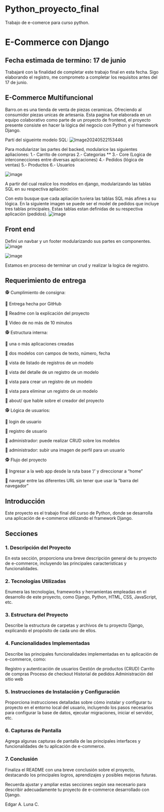 # Python_proyecto_final
Trabajo de e-comerce para curso python. 

# E-Commerce con Django

## Fecha estimada de termino: 17 de junio

Trabajaré con la finalidad de completar este trabajo final en esta fecha. Sigo elaborando el registro, me comprometo a completar los requisitos antes del 17 de junio.

## E-Commerce Multifuncional

Barro.on es una tienda de venta de piezas ceramicas. Ofreciendo al consumidor piezas unicas de artesania. Esta pagina fue elaborada en un equipo colaborativo como parte de un proyecto de frontend, el proyecto presente consiste en hacer la lógica del negocio con Python y el framework Django.

Partí del sigueinte modelo SQL:
![Image20240522153446](https://github.com/Alej0ArtTech/Python_proyecto_final/assets/139415517/e1f70764-4450-444e-b253-9114a2e64966)

Para modularizar las partes del backed, modularice las siguientes apliaciones: 
1.- Carrito de compras
2.- Categorias **
3.- Core (Logica de interconecciones entre diversas aplicaciones)
4.- Pedidos (lógica de ventas)
5.- Productos
6.- Usuarios


![image](https://github.com/Alej0ArtTech/Python_proyecto_final/assets/139415517/ece80e93-51bd-47ef-8bc5-934ff836557c)

A partir del cual realice los modelos en django, modularizando las tablas SQL en su respectiva apliación:

Con esto busque que cada apliación tuviera las tablas SQL más afines a su lógica. En la siguiente imagen se puede ser el model de pedidos que incluye tres tablas principales. Estas tablas estan definidas de su respectiva aplicación (pedidos).
![image](https://github.com/Alej0ArtTech/Python_proyecto_final/assets/139415517/02d001ed-1a26-4439-8c50-ddb0a80f6346)

## Front end


Definí un navbar y un footer modularizando sus partes en componentes.
![image](https://github.com/Alej0ArtTech/Python_proyecto_final/assets/139415517/f7a3ee6b-c06f-419a-a70d-caf0b6540591)

![image](https://github.com/Alej0ArtTech/Python_proyecto_final/assets/139415517/1390a127-8fbf-404f-b358-fc071b895522)

Estamos en proceso de terminar un crud y realizar la logica de registro.

## Requerimiento de entrega

🕵️ Cumplimiento de consigna:

💫 Entrega hecha por GitHub

💫 Readme con la explicación del proyecto

💫 Video de no más de 10 minutos

🕵️ Estructura interna:

💫 una o más aplicaciones creadas

💫 dos modelos con campos de texto, número, fecha

💫 vista de listado de registros de un modelo

💫 vista del detalle de un registro de un modelo

💫 vista para crear un registro de un modelo

💫 vista para eliminar un registro de un modelo

💫 about/ que hable sobre el creador del proyecto

🕵️ Lógica de usuarios:

💫 login de usuario

💫 registro de usuario

💫 administrador: puede realizar CRUD sobre los modelos

💫 administrador: subir una imagen de perfil para un usuario

🕵️ Flujo del proyecto

💫 Ingresar a la web app desde la ruta base ‘/’ y direccionar a “home”

💫 navegar entre las diferentes URL sin tener que usar la “barra del navegador”

## Introducción
Este proyecto es el trabajo final del curso de Python, donde se desarrolla una aplicación de e-commerce utilizando el framework Django.

## Secciones
### 1. Descripción del Proyecto
En esta sección, proporciona una breve descripción general de tu proyecto de e-commerce, incluyendo las principales características y funcionalidades.

### 2. Tecnologías Utilizadas
Enumera las tecnologías, frameworks y herramientas empleadas en el desarrollo de este proyecto, como Django, Python, HTML, CSS, JavaScript, etc.

### 3. Estructura del Proyecto
Describe la estructura de carpetas y archivos de tu proyecto Django, explicando el propósito de cada uno de ellos.

### 4. Funcionalidades Implementadas
Describe las principales funcionalidades implementadas en tu aplicación de e-commerce, como:

Registro y autenticación de usuarios
Gestión de productos (CRUD)
Carrito de compras
Proceso de checkout
Historial de pedidos
Administración del sitio web
### 5. Instrucciones de Instalación y Configuración
Proporciona instrucciones detalladas sobre cómo instalar y configurar tu proyecto en el entorno local del usuario, incluyendo los pasos necesarios para configurar la base de datos, ejecutar migraciones, iniciar el servidor, etc.

### 6. Capturas de Pantalla
Agrega algunas capturas de pantalla de las principales interfaces y funcionalidades de tu aplicación de e-commerce.

### 7. Conclusión
Finaliza el README con una breve conclusión sobre el proyecto, destacando los principales logros, aprendizajes y posibles mejoras futuras.

Recuerda ajustar y ampliar estas secciones según sea necesario para describir adecuadamente tu proyecto de e-commerce desarrollado con Django.

Edgar A. Luna C.

